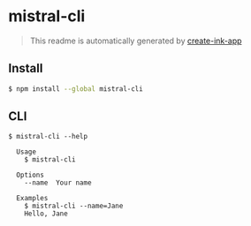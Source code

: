 # mistral-cli

> This readme is automatically generated by [create-ink-app](https://github.com/vadimdemedes/create-ink-app)

## Install

```bash
$ npm install --global mistral-cli
```

## CLI

```
$ mistral-cli --help

  Usage
    $ mistral-cli

  Options
    --name  Your name

  Examples
    $ mistral-cli --name=Jane
    Hello, Jane
```
